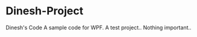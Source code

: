 Dinesh-Project
==============

Dinesh's Code
A sample code for WPF.
A test project.. Nothing important.. 

